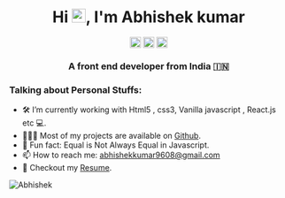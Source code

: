 <h1 align="center">Hi <img src="https://media.giphy.com/media/hvRJCLFzcasrR4ia7z/giphy.gif" width="25px">, I'm Abhishek kumar</h1>
<p align="center">
<a href=https://abhishek9608.github.io/AbhishekPortfolio/ target="blank"><img align="center" src=https://cdn.jsdelivr.net/npm/simple-icons@3.0.1/icons/dev-dot-to.svg alt="Abhishek" height="20" width="20" /></a>
<a href=https://twitter.com/Abhishe83497120 target="blank"><img align="center" src=https://cdn.jsdelivr.net/npm/simple-icons@3.0.1/icons/twitter.svg alt="abhishek" height="20" width="20" /></a>
<a href=www.linkedin.com/in/abhishek9608 target="blank"><img align="center" src=https://cdn.jsdelivr.net/npm/simple-icons@3.0.1/icons/linkedin.svg alt="abhishek" height="20" width="20" /></a>
</p>
<h3 align="center">A front end developer from India 🇮🇳</h3>

### Talking about Personal Stuffs:

- 🛠 I’m currently working with Html5 , css3, Vanilla javascript , React.js etc 💻.
- 👨🏻‍💻 Most of my projects are available on [Github](https://github.com/Abhishek9608).
- 👾 Fun fact: Equal is Not Always Equal in Javascript.
- 📫 How to reach me: abhishekkumar9608@gmail.com
- 📝 Checkout my [Resume](https://drive.google.com/file/d/1YVjJmdEXn1l2p5ermQCkbxeCV1hJihdb/view).

<p>
	<img src=https://github-readme-stats.vercel.app/api?username=Abhishek9608&show_icons=true alt=Abhishek />
</p>
